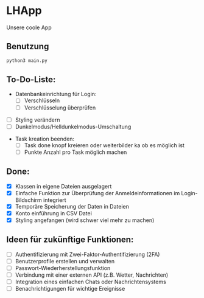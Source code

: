 # LHApp
Unsere coole App

## Benutzung
```bash
python3 main.py
```

## To-Do-Liste:
- Datenbankeinrichtung für Login:
  - [ ] Verschlüsseln
  - [ ] Verschlüsselung überprüfen
- [ ] Styling verändern
- [ ] Dunkelmodus/Helldunkelmodus-Umschaltung
- Task kreation beenden:
  - [ ] Task done knopf kreieren oder weiterbilder ka ob es möglich ist
  - [ ] Punkte Anzahl pro Task möglich machen

## Done:
- [x] Klassen in eigene Dateien ausgelagert
- [x] Einfache Funktion zur Überprüfung der Anmeldeinformationen im Login-Bildschirm integriert
- [x] Temporäre Speicherung der Daten in Dateien
- [x] Konto einführung in CSV Datei
- [x] Styling angefangen (wird schwer viel mehr zu machen)

## Ideen für zukünftige Funktionen:
- [ ] Authentifizierung mit Zwei-Faktor-Authentifizierung (2FA)
- [ ] Benutzerprofile erstellen und verwalten
- [ ] Passwort-Wiederherstellungsfunktion
- [ ] Verbindung mit einer externen API (z.B. Wetter, Nachrichten)
- [ ] Integration eines einfachen Chats oder Nachrichtensystems
- [ ] Benachrichtigungen für wichtige Ereignisse
